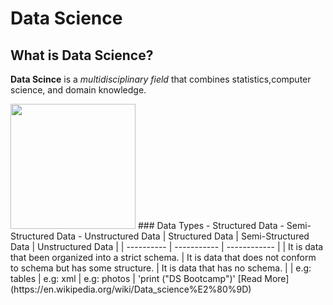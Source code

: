 # Data Science
## What is Data Science?
**Data Scince** is a *multidisciplinary field* that combines statistics,computer science, and domain knowledge.

<img src="DS.png" width="200" height="200">
### Data Types
- Structured Data
- Semi-Structured Data
- Unstructured Data
| Structured Data | Semi-Structured Data | Unstructured Data |
| ---------- | ----------- | ------------ |
| It is data that been organized into a strict schema. | It is data that does not conform to schema but has some structure. | It is data that has no schema. |
| e.g: tables | e.g: xml | e.g: photos |
'print ("DS Bootcamp")'
[Read More] (https://en.wikipedia.org/wiki/Data_science%E2%80%9D)
